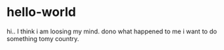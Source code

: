 # hello-world
hi..
   I  think i am loosing my mind.
   dono what happened to me
   i want to do something tomy country.

